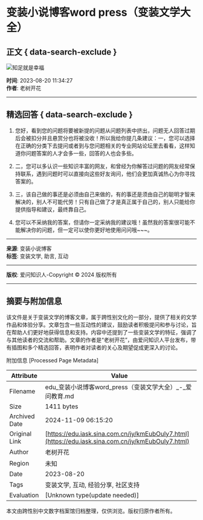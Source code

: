 # 变装小说博客word press（变装文学大全）

## 正文 { data-search-exclude }


![知足就是幸福](http://yyk.iask.sina.com.cn/pic/fimg/160992399153676972632.jpg)

**时间**: 2023-08-20 11:34:27  
**作者**: 老树开花  

---

## 精选回答 { data-search-exclude }

1. 您好，看到您的问题将要被新提的问题从问题列表中挤出，问题无人回答过期后会被扣分并且悬赏分也将被没收！所以我给你提几条建议：一，您可以选择在正确的分类下去提问或者到与您问题相关的专业网站论坛里去看看，这样知道你问题答案的人才会多一些，回答的人也会多些。

2. 二，您可以多认识一些知识丰富的网友，和曾经为你解答过问题的网友经常保持联系，遇到问题时可以直接向这些好友询问，他们会更加真诚热心为你寻找答案的。

3. 三，该自己做的事还是必须由自己来做的，有的事还是须由自己的聪明才智来解决的，别人不可能代劳！只有自己做了才是真正属于自己的，别人只能给你提供指导和建议，最终靠自己。

4. 您可以不采纳我的答案，但请你一定采纳我的建议哦！虽然我的答案很可能不能解决你的问题，但一定可以使你更好地使用问问哦~~~。

---

**来源**: 变装小说博客  
**标签**: 变装文学, 助言, 互动  

---

**版权**: 爱问知识人-Copyright © 2024 版权所有

---

## 摘要与附加信息

<!-- tcd_abstract -->
该文件是关于变装文学的博客文章，属于跨性别文化的一部分，提供了相关的文学作品和体验分享。文章包含一些互动性的建议，鼓励读者积极提问和参与讨论，旨在帮助人们更好地获得信息和支持。内容中还提到了一些变装文学的特征，强调了与其他读者的交流和帮助。文章的作者是“老树开花”，由爱问知识人平台发布，带有插图和多个精选回答，表明作者对读者的关心及期望促成更深入的讨论。
<!-- tcd_abstract_end -->

附加信息 [Processed Page Metadata]

| Attribute       | Value                                  |
|-----------------|----------------------------------------|
| Filename        | edu_变装小说博客word_press（变装文学大全）_-_爱问教育.md                             |
| Size            | 1411 bytes                           |
| Archived Date   | 2024-11-09 06:15:20                             |
| Original Link   | [https://edu.iask.sina.com.cn/jy/kmEubOuly7.html](https://edu.iask.sina.com.cn/jy/kmEubOuly7.html)                       |
| Author          | 老树开花                               |
| Region          | 未知                               |
| Date            | 2023-08-20                                 |
| Tags            | 变装文学, 互动, 经验分享, 社区支持                                 |
| Evaluation            | [Unknown type(update needed)]                                 |
<!-- tcd_table_end -->

本文由跨性别中文数字档案馆归档整理，仅供浏览。版权归原作者所有。
